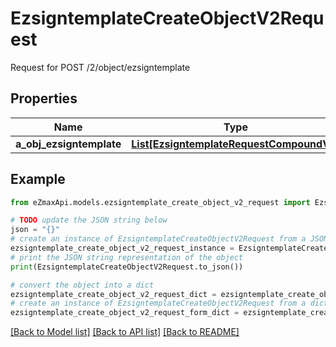 # EzsigntemplateCreateObjectV2Request

Request for POST /2/object/ezsigntemplate

## Properties

Name | Type | Description | Notes
------------ | ------------- | ------------- | -------------
**a_obj_ezsigntemplate** | [**List[EzsigntemplateRequestCompoundV2]**](EzsigntemplateRequestCompoundV2.md) |  | 

## Example

```python
from eZmaxApi.models.ezsigntemplate_create_object_v2_request import EzsigntemplateCreateObjectV2Request

# TODO update the JSON string below
json = "{}"
# create an instance of EzsigntemplateCreateObjectV2Request from a JSON string
ezsigntemplate_create_object_v2_request_instance = EzsigntemplateCreateObjectV2Request.from_json(json)
# print the JSON string representation of the object
print(EzsigntemplateCreateObjectV2Request.to_json())

# convert the object into a dict
ezsigntemplate_create_object_v2_request_dict = ezsigntemplate_create_object_v2_request_instance.to_dict()
# create an instance of EzsigntemplateCreateObjectV2Request from a dict
ezsigntemplate_create_object_v2_request_form_dict = ezsigntemplate_create_object_v2_request.from_dict(ezsigntemplate_create_object_v2_request_dict)
```
[[Back to Model list]](../README.md#documentation-for-models) [[Back to API list]](../README.md#documentation-for-api-endpoints) [[Back to README]](../README.md)


